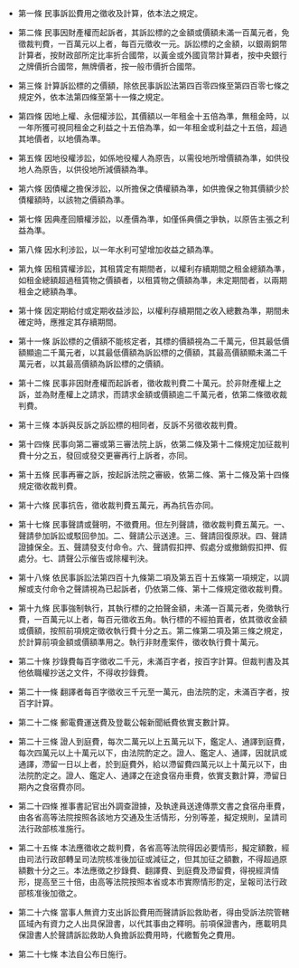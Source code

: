 * 第一條 民事訴訟費用之徵收及計算，依本法之規定。

* 第二條 民事因財產權而起訴者，其訴訟標的之金額或價額未滿一百萬元者，免徵裁判費，一百萬元以上者，每百元徵收一元。訴訟標的之金額，以銀兩銅幣計算者，按財政部所定比率折合國幣，以黃金或外國貨幣計算者，按中央銀行之牌價折合國幣，無牌價者，按一般市價折合國幣。

* 第三條 計算訴訟標的之價額，除依民事訴訟法第四百零四條至第四百零七條之規定外，依本法第四條至第十一條之規定。

* 第四條 因地上權、永佃權涉訟，其價額以一年租金十五倍為準，無租金時，以一年所獲可視同租金之利益之十五倍為準，如一年租金或利益之十五倍，超過其地價者，以地價為準。

* 第五條 因地役權涉訟，如係地役權人為原告，以需役地所增價額為準，如供役地人為原告，以供役地所減價額為準。

* 第六條 因債權之擔保涉訟，以所擔保之債權額為準，如供擔保之物其價額少於債權額時，以該物之價額為準。

* 第七條 因典產回贖權涉訟，以產價為準，如僅係典價之爭執，以原告主張之利益為準。

* 第八條 因水利涉訟，以一年水利可望增加收益之額為準。

* 第九條 因租賃權涉訟，其租賃定有期間者，以權利存續期間之租金總額為準，如租金總額超過租賃物之價額者，以租賃物之價額為準，未定期間者，以兩期租金之總額為準。

* 第十條 因定期給付或定期收益涉訟，以權利存續期間之收入總數為準，期間未確定時，應推定其存續期間。

* 第十一條 訴訟標的之價額不能核定者，其標的價額視為二千萬元，但其最低價額顯逾二千萬元者，以其最低價額為訴訟標的之價額，其最高價額顯未滿二千萬元者，以其最高價額為訴訟標的之價額。

* 第十二條 民事非因財產權而起訴者，徵收裁判費二十萬元。於非財產權上之訴，並為財產權上之請求，而請求金額或價額逾二千萬元者，依第二條徵收裁判費。

* 第十三條 本訴與反訴之訴訟標的相同者，反訴不另徵收裁判費。

* 第十四條 民事向第二審或第三審法院上訴，依第二條及第十二條規定加征裁判費十分之五，發回或發交更審再行上訴者，亦同。

* 第十五條 民事再審之訴，按起訴法院之審級，依第二條、第十二條及第十四條規定徵收裁判費。

* 第十六條 民事抗告，徵收裁判費五萬元，再為抗告亦同。

* 第十七條 民事聲請或聲明，不徵費用。但左列聲請，徵收裁判費五萬元。一、聲請參加訴訟或駁回參加。二、聲請公示送達。三、聲請回復原狀。四、聲請證據保全。五、聲請發支付命令。六、聲請假扣押、假處分或撤銷假扣押、假處分。七、請聲公示催告或除權判決。

* 第十八條 依民事訴訟法第四百十九條第二項及第五百十五條第一項規定，以調解或支付命令之聲請視為已起訴者，仍依第二條、第十二條規定徵收裁判費。

* 第十九條 民事強制執行，其執行標的之拍聲金額，未滿一百萬元者，免徵執行費，一百萬元以上者，每百元徵收五角。執行標的不經拍賣者，依其徵收金額或價額，按照前項規定徵收執行費十分之五。第二條第二項及第三條之規定，於計算前項金額或價額準用之。執行非財產案件，徵收執行費十萬元。

* 第二十條 抄錄費每百字徵收二千元，未滿百字者，按百字計算。但裁判書及其他依職權抄送之文件，不得收抄錄費。

* 第二十一條 翻譯者每百字徵收三千元至一萬元，由法院酌定，未滿百字者，按百字計算。

* 第二十二條 郵電費運送費及登載公報新聞紙費依實支數計算。

* 第二十三條 證人到庭費，每次二萬元以上五萬元以下，鑑定人、通譯到庭費，每次四萬元以上十萬元以下，由法院酌定之。證人、鑑定人、通譯，因就訊或通譯，滯留一日以上者，於到庭費外，給以滯留費四萬元以上十萬元以下，由法院酌定之。證人、鑑定人、通譯之在途食宿舟車費，依實支數計算，滯留日期內之食宿費亦同。

* 第二十四條 推事書記官出外調查證據，及執達員送達傳票文書之食宿舟車費，由各省高等法院按照各該地方交通及生活情形，分別等差，擬定規則，呈請司法行政部核准施行。

* 第二十五條 本法應徵收之裁判費，各省高等法院得因必要情形，擬定額數，經由司法行政部轉呈司法院核准後加征或減征之，但其加征之額數，不得超過原額數十分之三。本法應徵之抄錄費、翻譯費、到庭費及滯留費，得視經濟情形，提高至三十倍，由高等法院按照本省或本市實際情形酌定，呈報司法行政部核准後加徵之。

* 第二十六條 當事人無資力支出訴訟費用而聲請訴訟救助者，得由受訴法院管轄區域內有資力之人出具保證書，以代其事由之釋明。前項保證書內，應載明具保證書人於聲請訴訟救助人負擔訴訟費用時，代繳暫免之費用。

* 第二十七條 本法自公布日施行。

